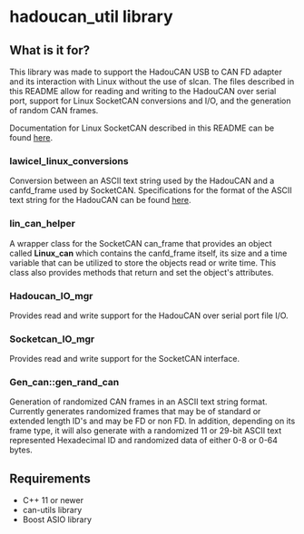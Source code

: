 # hadoucan_util library

## What is it for?
This library was made to support the HadouCAN USB to CAN FD adapter and its interaction with Linux without the use of slcan. The files described in this README allow for reading and writing to the HadouCAN over serial port, support for Linux SocketCAN conversions and I/O, and the generation of random CAN frames.

Documentation for Linux SocketCAN described in this README can be found [here](https://www.kernel.org/doc/Documentation/networking/can.txt).

### lawicel_linux_conversions
Conversion between an ASCII text string used by the HadouCAN and a canfd_frame used by SocketCAN.
Specifications for the format of the ASCII text string for the HadouCAN can be found [here](https://suburbanmarine.io/public/hadoucan/doc/Hadou-CAN_User_Guide.pdf).

### lin_can_helper
A wrapper class for the SocketCAN can_frame that provides an object called __Linux_can__ which contains the canfd_frame itself, its size and a time variable that can be utilized to store the objects read or write time.
This class also provides methods that return and set the object's attributes.
### Hadoucan_IO_mgr
Provides read and write support for the HadouCAN over serial port file I/O.
### Socketcan_IO_mgr
Provides read and write support for the SocketCAN interface. 
### Gen_can::gen_rand_can
Generation of randomized CAN frames in an ASCII text string format.
Currently generates randomized frames that may be of standard or extended length ID's and may be FD or non FD. In addition, depending on its frame type, it will also generate with a randomized 11 or 29-bit ASCII text represented Hexadecimal ID and  randomized data of either 0-8 or 0-64 bytes.

## Requirements
- C++ 11 or newer
- can-utils library
- Boost ASIO library 
